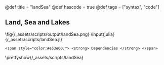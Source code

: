 @def title = "landSea"
@def hascode = true
@def tags = ["syntax", "code"]

## Land, Sea and Lakes
\fig{/_assets/scripts/output/landSea.png}
\input{julia}{/_assets/scripts/landSea.jl}
~~~
<span style="color:#e53e00;"> <strong> Dependencies </strong> </span>
~~~
\prettyshow{/_assets/scripts/landSea}
